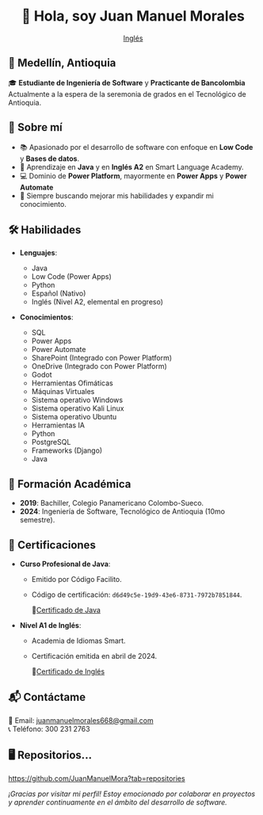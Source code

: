 <div align="center">

# 👋 Hola, soy Juan Manuel Morales

[Inglés](en/README_en.md)

</div>

## 📍 Medellín, Antioquia  
🎓 **Estudiante de Ingeniería de Software** y **Practicante de Bancolombia**  
Actualmente a la espera de la seremonia de grados en el Tecnológico de Antioquia.


## 🚀 Sobre mí
- 📚 Apasionado por el desarrollo de software con enfoque en **Low Code** y **Bases de datos**.
- 🔑 Aprendizaje en **Java** y en **Inglés A2** en Smart Language Academy.
- 💻 Dominio de **Power Platform**, mayormente en **Power Apps** y **Power Automate**
- 🌟 Siempre buscando mejorar mis habilidades y expandir mi conocimiento.


## 🛠️ Habilidades
- **Lenguajes**:
  - Java
  - Low Code (Power Apps)
  - Python
  - Español (Nativo)
  - Inglés (Nivel A2, elemental en progreso)

- **Conocimientos**: 
  - SQL
  - Power Apps
  - Power Automate
  - SharePoint (Integrado con Power Platform)
  - OneDrive (Integrado con Power Platform)
  - Godot
  - Herramientas Ofimáticas
  - Máquinas Virtuales
  - Sistema operativo Windows
  - Sistema operativo Kali Linux
  - Sistema operativo Ubuntu
  - Herramientas IA
  - Python
  - PostgreSQL
  - Frameworks (Django)
  - Java


## 📜 Formación Académica
- **2019**: Bachiller, Colegio Panamericano Colombo-Sueco.
- **2024**: Ingeniería de Software, Tecnológico de Antioquia (10mo semestre).


## 📝 Certificaciones
- **Curso Profesional de Java**:
  - Emitido por Código Facilito.
  - Código de certificación: `d6d49c5e-19d9-43e6-8731-7972b7851844`.

    📜[Certificado de Java](es/Certificados/Certificado%20-%20Curso%20Profesional%20de%20JAVA.pdf)

- **Nivel A1 de Inglés**:
  - Academia de Idiomas Smart.
  - Certificación emitida en abril de 2024.

    📜[Certificado de Inglés](es/Certificados/Smart%20A1.pdf)


## 📬 Contáctame
📧 Email: juanmanuelmorales668@gmail.com  
📞 Teléfono: 300 231 2763


## 🖥 Repositorios...
https://github.com/JuanManuelMora?tab=repositories


*¡Gracias por visitar mi perfil! Estoy emocionado por colaborar en proyectos y aprender continuamente en el ámbito del desarrollo de software.*